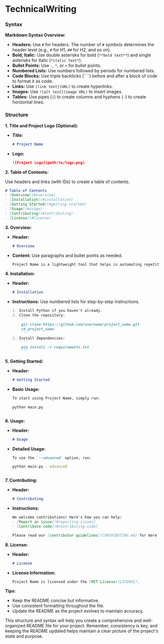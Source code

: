 # TechnicalWriting

### Syntax

**Markdown Syntax Overview:**

- **Headers:** Use `#` for headers. The number of `#` symbols determines the header level (e.g., `#` for H1, `##` for H2, and so on).
- **Bold, Italic:** Use double asterisks for bold (`**bold text**`) and single asterisks for italic (`*italic text*`).
- **Bullet Points:** Use `-`, `*`, or `+` for bullet points.
- **Numbered Lists:** Use numbers followed by periods for numbered lists.
- **Code Blocks:** Use triple backticks (````) before and after a block of code to format it as code.
- **Links:** Use `[link text](URL)` to create hyperlinks.
- **Images:** Use `![alt text](image URL)` to insert images.
- **Tables:** Use pipes (`|`) to create columns and hyphens (`-`) to create horizontal lines.

### Structure

**1. Title and Project Logo (Optional):**

   - **Title:**
     ```markdown
     # Project Name
     ```
   - **Logo:**
     ```markdown
     ![Project Logo](path/to/logo.png)
     ```

**2. Table of Contents:**

   Use headers and links (with IDs) to create a table of contents.
   ```markdown
   # Table of Contents
   - [Overview](#overview)
   - [Installation](#installation)
   - [Getting Started](#getting-started)
   - [Usage](#usage)
   - [Contributing](#contributing)
   - [License](#license)
   ```

**3. Overview:**

   - **Header:**
     ```markdown
     # Overview
     ```
   - **Content:**
     Use paragraphs and bullet points as needed.
     ```markdown
     Project Name is a lightweight tool that helps in automating repetitive tasks. It is written in Python and utilizes the power of X and Y libraries.
     ```

**4. Installation:**

   - **Header:**
     ```markdown
     # Installation
     ```
   - **Instructions:**
     Use numbered lists for step-by-step instructions.
     ```markdown
     1. Install Python if you haven't already.
     2. Clone the repository:
         ```
         git clone https://github.com/username/project_name.git
         cd project_name
         ```
     3. Install dependencies:
         ```
         pip install -r requirements.txt
         ```
     ```

**5. Getting Started:**

   - **Header:**
     ```markdown
     # Getting Started
     ```
   - **Basic Usage:**
     ```markdown
     To start using Project Name, simply run:
     ```
     ```bash
     python main.py
     ```
     ```

**6. Usage:**

   - **Header:**
     ```markdown
     # Usage
     ```
   - **Detailed Usage:**
     ```markdown
     To use the `--advanced` option, run:
     ```
     ```bash
     python main.py --advanced
     ```
     ```

**7. Contributing:**

   - **Header:**
     ```markdown
     # Contributing
     ```
   - **Instructions:**
     ```markdown
     We welcome contributions! Here's how you can help:
     - [Report an issue](#reporting-issues)
     - [Contribute code](#contributing-code)

     Please read our [contributor guidelines](CONTRIBUTING.md) for more details.
     ```

**8. License:**

   - **Header:**
     ```markdown
     # License
     ```
   - **License Information:**
     ```markdown
     Project Name is licensed under the [MIT License](LICENSE).
     ```

**Tips:**
- Keep the README concise but informative.
- Use consistent formatting throughout the file.
- Update the README as the project evolves to maintain accuracy.

This structure and syntax will help you create a comprehensive and well-organized README file for your project. Remember, consistency is key, and keeping the README updated helps maintain a clear picture of the project's state and purpose.
